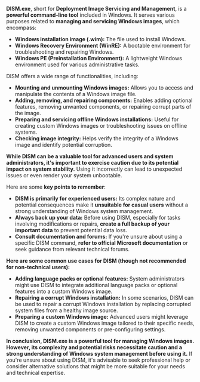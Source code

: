 **DISM.exe**, short for **Deployment Image Servicing and Management**, is a **powerful command-line tool** included in Windows. It serves various purposes related to **managing and servicing Windows images**, which encompass:

- **Windows installation image (.wim):** The file used to install Windows.
- **Windows Recovery Environment (WinRE):** A bootable environment for troubleshooting and repairing Windows.
- **Windows PE (Preinstallation Environment):** A lightweight Windows environment used for various administrative tasks.

DISM offers a wide range of functionalities, including:

- **Mounting and unmounting Windows images:** Allows you to access and manipulate the contents of a Windows image file.
- **Adding, removing, and repairing components:** Enables adding optional features, removing unwanted components, or repairing corrupt parts of the image.
- **Preparing and servicing offline Windows installations:** Useful for creating custom Windows images or troubleshooting issues on offline systems.
- **Checking image integrity:** Helps verify the integrity of a Windows image and identify potential corruption.

**While DISM can be a valuable tool for advanced users and system administrators, it's important to exercise caution due to its potential impact on system stability.** Using it incorrectly can lead to unexpected issues or even render your system unbootable.

Here are some **key points to remember**:

- **DISM is primarily for experienced users:** Its complex nature and potential consequences make it **unsuitable for casual users** without a strong understanding of Windows system management.
- **Always back up your data:** Before using DISM, especially for tasks involving modifications or repairs, **create a full backup of your important data** to prevent potential data loss.
- **Consult documentation and forums:** If you're unsure about using a specific DISM command, **refer to official Microsoft documentation** or seek guidance from relevant technical forums.

**Here are some common use cases for DISM (though not recommended for non-technical users):**

- **Adding language packs or optional features:** System administrators might use DISM to integrate additional language packs or optional features into a custom Windows image.
- **Repairing a corrupt Windows installation:** In some scenarios, DISM can be used to repair a corrupt Windows installation by replacing corrupted system files from a healthy image source.
- **Preparing a custom Windows image:** Advanced users might leverage DISM to create a custom Windows image tailored to their specific needs, removing unwanted components or pre-configuring settings.

**In conclusion, DISM.exe is a powerful tool for managing Windows images. However, its complexity and potential risks necessitate caution and a strong understanding of Windows system management before using it.** If you're unsure about using DISM, it's advisable to seek professional help or consider alternative solutions that might be more suitable for your needs and technical expertise.
